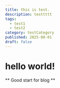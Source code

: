 ```yaml
---
title: this is test.
description: testtttt
tags:
  - test1
  - test2
category: testCategory
published: 2025-08-01
draft: false
---
```


# hello world!

** Good start for blog **
